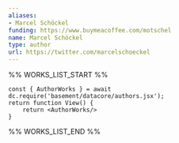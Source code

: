 ```yaml
---
aliases:
- Marcel Schöckel
funding: https://www.buymeacoffee.com/motschel
name: Marcel Schöckel
type: author
url: https://twitter.com/marcelschoeckel
---
```



%% WORKS_LIST_START %%

```datacorejsx
const { AuthorWorks } = await dc.require('basement/datacore/authors.jsx');
return function View() {
    return <AuthorWorks/>
}
```
%% WORKS_LIST_END %%